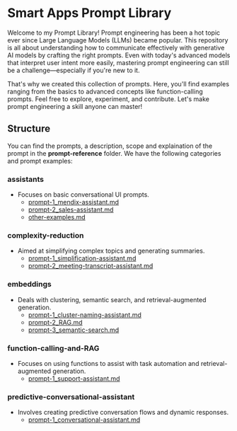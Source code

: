 # Smart Apps Prompt Library
Welcome to my Prompt Library! Prompt engineering has been a hot topic ever since Large Language Models (LLMs) became popular. This repository is all about understanding how to communicate effectively with generative AI models by crafting the right prompts. Even with today's advanced models that interpret user intent more easily, mastering prompt engineering can still be a challenge—especially if you're new to it.

That's why we created this collection of prompts. Here, you'll find examples ranging from the basics to advanced concepts like function-calling prompts. Feel free to explore, experiment, and contribute. Let's make prompt engineering a skill anyone can master!

## Structure
You can find the prompts, a description, scope and explaination of the prompt in the **prompt-reference** folder. We have the following categories and prompt examples:

### assistants
- Focuses on basic conversational UI prompts.
  - [prompt-1_mendix-assistant.md](https://github.com/mendixlabs/smart-apps-prompt-library/blob/main/prompt-reference/assistants/prompt-1_mendix-assistant.md)
  - [prompt-2_sales-assistant.md](https://github.com/mendixlabs/smart-apps-prompt-library/blob/main/prompt-reference/assistants/prompt-2_sales-assistant.md)
  - [other-examples.md](https://github.com/mendixlabs/smart-apps-prompt-library/blob/main/prompt-reference/assistants/other-examples.md)

### complexity-reduction
- Aimed at simplifying complex topics and generating summaries.
  - [prompt-1_simplification-assistant.md](https://github.com/mendixlabs/smart-apps-prompt-library/blob/main/prompt-reference/complexity-reduction/prompt-1_simplification-assistant.md)
  - [prompt-2_meeting-transcript-assistant.md](https://github.com/mendixlabs/smart-apps-prompt-library/blob/main/prompt-reference/complexity-reduction/prompt-2_meeting-transcript-assistant.md)

### embeddings
- Deals with clustering, semantic search, and retrieval-augmented generation.
  - [prompt-1_cluster-naming-assistant.md](https://github.com/mendixlabs/smart-apps-prompt-library/blob/main/prompt-reference/embeddings/prompt-1_cluster-naming-assistant.md)
  - [prompt-2_RAG.md](https://github.com/mendixlabs/smart-apps-prompt-library/blob/main/prompt-reference/embeddings/prompt-2_RAG.md)
  - [prompt-3_semantic-search.md](https://github.com/mendixlabs/smart-apps-prompt-library/blob/main/prompt-reference/embeddings/prompt-3_semantic-search.md)

### function-calling-and-RAG
- Focuses on using functions to assist with task automation and retrieval-augmented generation.
  - [prompt-1_support-assistant.md](https://github.com/mendixlabs/smart-apps-prompt-library/blob/main/prompt-reference/function-calling-and-RAG/prompt-1_support-assistant.md)

### predictive-conversational-assistant
- Involves creating predictive conversation flows and dynamic responses.
  - [prompt-1_conversational-assistant.md](https://github.com/mendixlabs/smart-apps-prompt-library/blob/main/prompt-reference/predictive-conversational-assistant/prompt-1_conversational-assistant.md)
